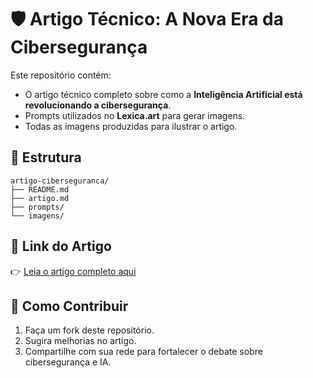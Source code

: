 # 🛡️ Artigo Técnico: A Nova Era da Cibersegurança

Este repositório contém:
- O artigo técnico completo sobre como a **Inteligência Artificial está revolucionando a cibersegurança**.
- Prompts utilizados no **Lexica.art** para gerar imagens.
- Todas as imagens produzidas para ilustrar o artigo.

## 📂 Estrutura
```
artigo-ciberseguranca/
├── README.md
├── artigo.md
├── prompts/
└── imagens/
```

## 🔗 Link do Artigo
👉 [Leia o artigo completo aqui](https://github.com/seu-usuario/artigo-ciberseguranca)

## 🚀 Como Contribuir
1. Faça um fork deste repositório.  
2. Sugira melhorias no artigo.  
3. Compartilhe com sua rede para fortalecer o debate sobre cibersegurança e IA.  
